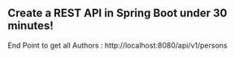## Create a REST API in Spring Boot under 30 minutes!

End Point to get all Authors : http://localhost:8080/api/v1/persons 